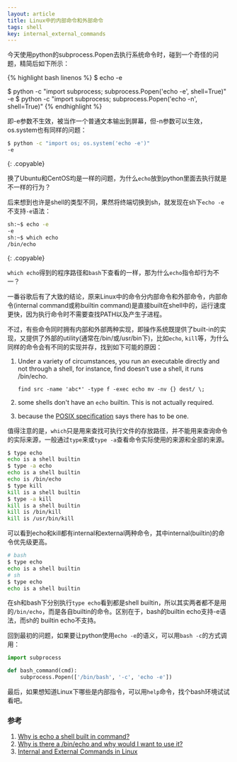 ```yaml
---
layout: article
title: Linux中的内部命令和外部命令
tags: shell
key: internal_external_commands
---
```


今天使用python的subprocess.Popen去执行系统命令时，碰到一个奇怪的问题，精简后如下所示：

{% highlight bash linenos %}
$ echo -e

$ python -c "import subprocess; subprocess.Popen('echo -e', shell=True)"
-e
$ python -c "import subprocess; subprocess.Popen('echo -n', shell=True)"
{% endhighlight %}

即-e参数不生效，被当作一个普通文本输出到屏幕，但-n参数可以生效，os.system也有同样的问题：

```bash
$ python -c "import os; os.system('echo -e')"
-e
```
{: .copyable}

换了Ubuntu和CentOS均是一样的问题，为什么`echo`放到python里面去执行就是不一样的行为？

后来想到也许是shell的类型不同，果然将终端切换到sh，就发现在sh下`echo -e`不支持`-e`语法：

```bash
sh:~$ echo -e
-e
sh:~$ which echo
/bin/echo
```
{: .copyable}

`which echo`得到的程序路径和`bash`下查看的一样，那为什么`echo`指令却行为不一？

一番谷歌后有了大致的结论，原来Linux中的命令分内部命令和外部命令，内部命令(internal command或称builtin command)是直接built在shell中的，运行速度更快，因为执行命令时不需要查找PATH以及产生子进程。

不过，有些命令同时拥有内部和外部两种实现，即操作系统既提供了built-in的实现，又提供了外部的utility(通常在/bin/或/usr/bin下)，比如`echo`, `kill`等，为什么同样的命令会有不同的实现并存，找到如下可能的原因：

1. Under a variety of circumstances, you run an executable directly and not through a shell, for instance, find doesn't use a shell, it runs /bin/echo.

   ```
   find src -name 'abc*' -type f -exec echo mv -nv {} dest/ \;
   ```

2. some shells don't have an `echo` builtin. This is not actually required.

3. because the [POSIX specification](http://pubs.opengroup.org/onlinepubs/9699919799/utilities/contents.html) says there has to be one.

值得注意的是，`which`只是用来查找可执行文件的存放路径，并不能用来查询命令的实际来源，一般通过`type`来或`type -a`查看命令实际使用的来源和全部的来源。

```bash
$ type echo
echo is a shell builtin
$ type -a echo
echo is a shell builtin
echo is /bin/echo
$ type kill
kill is a shell builtin
$ type -a kill
kill is a shell builtin
kill is /bin/kill
kill is /usr/bin/kill
```

可以看到echo和kill都有internal和external两种命令，其中internal(builtin)的命令优先级更高。

```sh
# bash
$ type echo
echo is a shell builtin
# sh
$ type echo
echo is a shell builtin
```

在sh和bash下分别执行`type echo`看到都是shell builtin，所以其实两者都不是用的`/bin/echo`，而是各自builtin的命令。区别在于，bash的builtin echo支持-e语法，而sh的 builtin echo不支持。

回到最初的问题，如果要让python使用`echo -e`的语义，可以用`bash -c`的方式调用：

```python
import subprocess

def bash_command(cmd):
    subprocess.Popen(['/bin/bash', '-c', 'echo -e'])
```

最后，如果想知道Linux下哪些是内部指令，可以用`help`命令，找个bash环境试试看吧。

### 参考

1. [Why is echo a shell built in command?](https://unix.stackexchange.com/questions/1355/why-is-echo-a-shell-built-in-command)
2. [Why is there a /bin/echo and why would I want to use it?](https://askubuntu.com/questions/960822/why-is-there-a-bin-echo-and-why-would-i-want-to-use-it)
3. [Internal and External Commands in Linux](https://www.geeksforgeeks.org/internal-and-external-commands-in-linux/)
